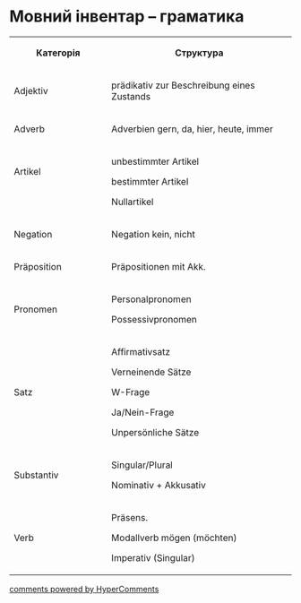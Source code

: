 <div id="hypercomments_widget" class="js-hypercomments-widget invisible"></div>

# Мовний інвентар – граматика

<table>
<tbody>
<tr>
<td style="text-align: center;" width="217">
<p><strong>Категорія</strong></p>
</td>
<td style="text-align: center;" width="444">
<p><strong>Структура</strong></p>
</td>
</tr>
<tr>
<td width="217">
<p>Adjektiv</p>
</td>
<td width="444">
<p>pr&auml;dikativ zur Beschreibung eines Zustands</p>
</td>
</tr>
<tr>
<td width="217">
<p>Adverb</p>
</td>
<td width="444">
<p>Adverbien gern, da, hier, heute, immer</p>
</td>
</tr>
<tr>
<td width="217">
<p>Artikel</p>
<p>&nbsp;</p>
</td>
<td width="444">
<p>unbestimmter Artikel</p>
<p>bestimmter Artikel</p>
<p>Nullartikel</p>
</td>
</tr>
<tr>
<td width="217">
<p>Negation</p>
</td>
<td width="444">
<p>Negation kein, nicht</p>
</td>
</tr>
<tr>
<td width="217">
<p>Pr&auml;position</p>
</td>
<td width="444">
<p>Pr&auml;positionen mit Akk.</p>
</td>
</tr>
<tr>
<td width="217">
<p>Pronomen</p>
</td>
<td width="444">
<p>Personalpronomen</p>
<p>Possessivpronomen</p>
</td>
</tr>
<tr>
<td width="217">
<p>Satz</p>
</td>
<td width="444">
<p>Affirmativsatz&nbsp;</p>
<p>Verneinende S&auml;tze&nbsp;</p>
<p>W-Frage&nbsp;&nbsp;&nbsp;&nbsp;&nbsp;&nbsp;</p>
<p>Ja/Nein-Frage&nbsp;&nbsp;&nbsp;&nbsp;&nbsp;&nbsp;</p>
<p>Unpers&ouml;nliche S&auml;tze</p>
</td>
</tr>
<tr>
<td width="217">
<p>Substantiv</p>
</td>
<td width="444">
<p>Singular/Plural</p>
<p>Nominativ + Akkusativ</p>
</td>
</tr>
<tr>
<td width="217">
<p>Verb</p>
</td>
<td width="444">
<p>Pr&auml;sens.</p>
<p>Modallverb m&ouml;gen (m&ouml;chten)</p>
<p>Imperativ (Singular)</p>
</td>
</tr>
</tbody>
</table>

<div class="js-hypercomments-container">
    <a href="http://hypercomments.com" class="hc-link" title="comments widget">comments powered by HyperComments</a>
</div>